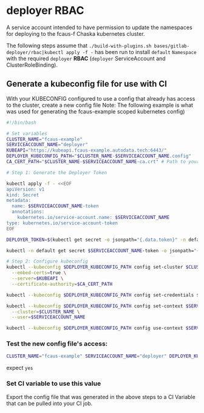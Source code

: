 # deployer RBAC
A service account intended to have permission to update the namespaces for deploying to the fcaus-f Chaska kubernetes cluster.

The following steps assume that `./build-with-plugins.sh bases/gitlab-deployer/rbac|kubectl apply -f -` has been run to install `default` `Namespace` with the required `deployer` **RBAC** (`deployer` ServiceAccount and ClusterRoleBinding).

## Generate a kubeconfig file for use with CI

With your KUBECONFIG configured to use a config that already has access to the cluster, create a new config file
Note: The following example is what was used for generating the fcaus-example scoped kubernetes config)
```bash
#!/bin/bash

# Set variables
CLUSTER_NAME="fcaus-example"
SERVICEACCOUNT_NAME="deployer"
KUBEAPI="https://kubeapi.fcaus-example.autodata.tech:6443/"
DEPLOYER_KUBECONFIG_PATH="$CLUSTER_NAME-$SERVICEACCOUNT_NAME.config"
CA_CERT_PATH="$CLUSTER_NAME-$SERVICEACCOUNT_NAME-ca.crt" # Path to your CA certificate

# Step 1: Generate the Deployer Token

kubectl apply -f - <<EOF
apiVersion: v1
kind: Secret
metadata:
  name: $SERVICEACCOUNT_NAME-token
  annotations:
    kubernetes.io/service-account.name: $SERVICEACCOUNT_NAME
type: kubernetes.io/service-account-token
EOF

DEPLOYER_TOKEN=$(kubectl get secret -o jsonpath="{.data.token}" -n default $SERVICEACCOUNT_NAME-token | base64 --decode)

kubectl -n default get secret $SERVICEACCOUNT_NAME-token -o jsonpath="{.data.ca\.crt}" | base64 --decode > $CA_CERT_PATH

# Step 2: Configure kubeconfig
kubectl --kubeconfig $DEPLOYER_KUBECONFIG_PATH config set-cluster $CLUSTER_NAME \
  --embed-certs=true \
  --server=$KUBEAPI \
  --certificate-authority=$CA_CERT_PATH

kubectl --kubeconfig $DEPLOYER_KUBECONFIG_PATH config set-credentials $SERVICEACCOUNT_NAME --token=$DEPLOYER_TOKEN

kubectl --kubeconfig $DEPLOYER_KUBECONFIG_PATH config set-context $SERVICEACCOUNT_NAME \
  --cluster=$CLUSTER_NAME \
  --user=$SERVICEACCOUNT_NAME

kubectl --kubeconfig $DEPLOYER_KUBECONFIG_PATH config use-context $SERVICEACCOUNT_NAME
```

### Test the new config file's access:

```bash
CLUSTER_NAME="fcaus-example" SERVICEACCOUNT_NAME="deployer" DEPLOYER_KUBECONFIG_PATH="$CLUSTER_NAME-$SERVICEACCOUNT_NAME.config" kubectl --kubeconfig $DEPLOYER_KUBECONFIG_PATH auth can-i get pods
```
expect `yes`

### Set CI variable to use this value
Export the config file that was generated in the above steps to a CI Variable that can be pulled into your CI job.
